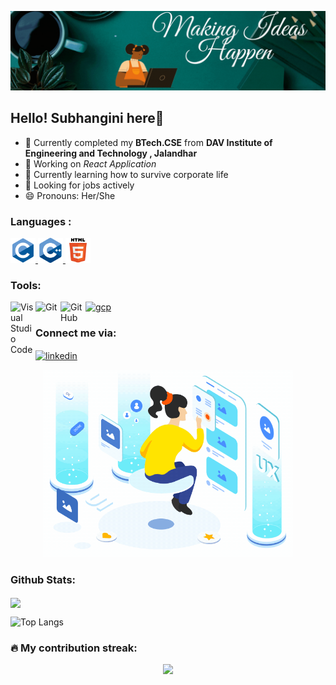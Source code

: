  
 ![](Banner.gif)
 ## Hello! Subhangini here👋
- 📝 Currently completed my **BTech.CSE** from **DAV Institute of Engineering and Technology , Jalandhar**
- 🔭  Working on *React Application*
- 🌱 Currently learning how to survive corporate life 
- 👯 Looking for jobs actively 
- 😄 Pronouns: Her/She



<h3 align="left">Languages :</h3>
<p align="left"> <a href="#" target="_blank"> <img src="https://raw.githubusercontent.com/devicons/devicon/master/icons/c/c-original.svg" alt="c" width="40" height="40"/> </a> <a href="#" target="_blank"> <img src="https://raw.githubusercontent.com/devicons/devicon/master/icons/cplusplus/cplusplus-original.svg" alt="cplusplus" width="40" height="40"/> </a> <a href="#" target="_blank"> <img src="https://raw.githubusercontent.com/devicons/devicon/master/icons/html5/html5-original-wordmark.svg" alt="html5" width="40" height="40"/> </a>
<h3 align="left"> Tools:</h3>
<img align="left" alt="Visual Studio Code" width="40" src="https://icongr.am/material/microsoft-visual-studio-code.svg" />
<img align="left" alt="Git" width="40" src="https://icongr.am/devicon/git-original-wordmark.svg"/>
<img align="left" alt="GitHub" width="40" src="https://icongr.am/devicon/github-original-wordmark.svg" />
<a href="#" target="_blank"> <img src="https://www.vectorlogo.zone/logos/google_cloud/google_cloud-icon.svg" alt="gcp" width="40" height="40"/> </a> 

<h3 align="left"> Connect me via:</h3>
<a href="https://www.linkedin.com/in/subhangini/" target="_blank"><img src="https://cdn2.iconfinder.com/data/icons/social-media-2199/64/social_media_isometric_14-linkedin-512.png" height="80px" width="80px" alt="linkedin" align="center"></a>

<p align="center">
<img src="dev.gif" height="300" width="400" alt="gif" >
</p>
<h3 align="left"> Github Stats:</h3>
 

<a href="#">
  <img align="center" src="https://github-readme-stats.vercel.app/api?username=Subhangini&&show_icons=true&title_color=ffffff&icon_color=bb2acf&text_color=daf7dc&bg_color=151515" />
<a />

![Top Langs](https://github-readme-stats.vercel.app/api/top-langs/?username=Subhangini&layout=compact&title_color=007bff&text_color=e7e7e7&icon_color=007bff&bg_color=171c28)


<h3 align="left"> 🔥 My contribution streak:</h3>
<p align="center">
  <a href="#">
    <img src="https://github-readme-streak-stats.herokuapp.com/?user=Subhangini&theme=dark&hide_border=true&background=0D1117&stroke=0000"/>
  </a>
</p>
